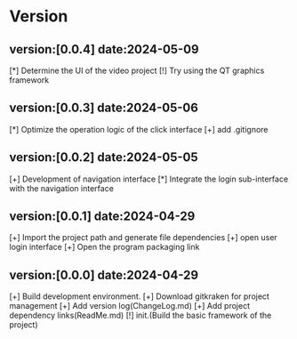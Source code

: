 
# Version

## version:[0.0.4] date:2024-05-09
[*] Determine the UI of the video project
[!] Try using the QT graphics framework

## version:[0.0.3] date:2024-05-06
[*] Optimize the operation logic of the click interface
[+] add .gitignore

## version:[0.0.2] date:2024-05-05
[+] Development of navigation interface
[*] Integrate the login sub-interface with the navigation interface

## version:[0.0.1] date:2024-04-29
[+] Import the project path and generate file dependencies
[+] open user login interface
[+] Open the program packaging link

## version:[0.0.0] date:2024-04-29
[+] Build development environment.
[+] Download gitkraken for project management
[+] Add version log(ChangeLog.md)
[+] Add project dependency links(ReadMe.md)
[!] init.(Build the basic framework of the project)